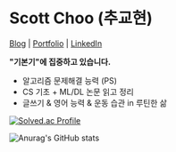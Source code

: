 # Scott Choo (추교현)

[Blog](https://scottxchoo.xyz/) | [Portfolio](https://www.chooblog.xyz/) | [LinkedIn](https://www.linkedin.com/in/scott-choo-a61aa5155/)

**"기본기"에 집중하고 있습니다.**
- 알고리즘 문제해결 능력 (PS)
- CS 기초 + ML/DL 논문 읽고 정리
- 글쓰기 & 영어 능력 & 운동 습관 in 루틴한 삶

[![Solved.ac Profile](http://mazassumnida.wtf/api/v2/generate_badge?boj=ckh0601)](https://solved.ac/ckh0601/)

![Anurag's GitHub stats](https://github-readme-stats.vercel.app/api?username=scottXchoo&show_icons=true&theme=apprentice)
<br/>
